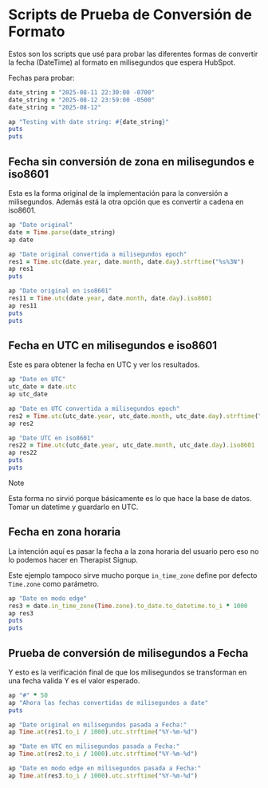 # Scripts de Prueba de Conversión de Formato

Estos son los scripts que usé para probar las diferentes formas de convertir la fecha (DateTime) al formato en milisegundos que espera HubSpot.

Fechas para probar:
```ruby
date_string = "2025-08-11 22:30:00 -0700"
date_string = "2025-08-12 23:59:00 -0500"
date_string = "2025-08-12"

ap "Testing with date string: #{date_string}"
puts
puts
```

## Fecha sin conversión de zona en milisegundos e iso8601

Esta es la forma original de la implementación para la conversión a milisegundos. Además está la otra opción que es convertir a cadena en iso8601.
```ruby
ap "Date original"
date = Time.parse(date_string)
ap date

ap "Date original convertida a milisegundos epoch"
res1 = Time.utc(date.year, date.month, date.day).strftime("%s%3N")
ap res1
puts

ap "Date original en iso8601"
res11 = Time.utc(date.year, date.month, date.day).iso8601
ap res11
puts
puts
```


## Fecha en UTC en milisegundos e iso8601

Este es para obtener la fecha en UTC y ver los resultados.
```ruby
ap "Date en UTC"
utc_date = date.utc
ap utc_date

ap "Date en UTC convertida a milisegundos epoch"
res2 = Time.utc(utc_date.year, utc_date.month, utc_date.day).strftime("%s%3N")
ap res2

ap "Date UTC en iso8601"
res22 = Time.utc(utc_date.year, utc_date.month, utc_date.day).iso8601
ap res22
puts
puts
```

> [!Note]
> Esta forma no sirvió porque básicamente es lo que hace la base de datos. Tomar un datetime y guardarlo en UTC.


## Fecha en zona horaria

La intención aquí es pasar la fecha a la zona horaria del usuario pero eso no lo podemos hacer en Therapist Signup.

Este ejemplo tampoco sirve mucho porque `in_time_zone` define por defecto `Time.zone` como parámetro.
```ruby
ap "Date en modo edge"
res3 = date.in_time_zone(Time.zone).to_date.to_datetime.to_i * 1000
ap res3
puts
puts
```

## Prueba de conversión de milisegundos a Fecha

Y esto es la verificación final de que los milisegundos se transforman en una fecha valida Y es el valor esperado.
```ruby
ap "#" * 50
ap "Ahora las fechas convertidas de milisegundos a date"
puts

ap "Date original en milisegundos pasada a Fecha:"
ap Time.at(res1.to_i / 1000).utc.strftime("%Y-%m-%d")

ap "Date en UTC en milisegundos pasada a Fecha:"
ap Time.at(res2.to_i / 1000).utc.strftime("%Y-%m-%d")

ap "Date en modo edge en milisegundos pasada a Fecha:"
ap Time.at(res3.to_i / 1000).utc.strftime("%Y-%m-%d")
```